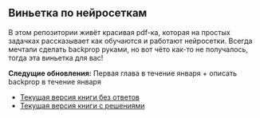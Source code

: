 ## Виньетка по нейросеткам

В этом репозитории живёт красивая pdf-ка, которая на простых задачках рассказывает как обучаются и работают нейросетки. Всегда мечтали сделать backprop руками, но вот чёто как-то не получалось, тогда эта виньетка для вас!

__Следущие обновления:__  Первая глава в течение января + описать backprop в течение января 

* [Текущая версия книги без ответов](https://github.com/FUlyankin/neural_nets_prob/blob/master/main_19.01.20.pdf)
* [Текущая версия книги с решениями](https://github.com/FUlyankin/neural_nets_prob/blob/master/main_19.01.20_ans.pdf)
